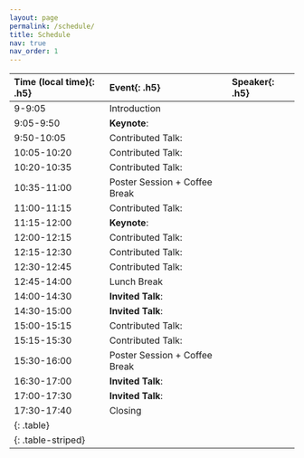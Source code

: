 ```yaml
---
layout: page
permalink: /schedule/
title: Schedule
nav: true
nav_order: 1
---
```

| **Time (local time)**{: .h5} | **Event**{: .h5}        | **Speaker**{: .h5} |
| :--------------------------------- | :---------------------------- | :----------------------- |
| 9-9:05                             | Introduction                  |                          |
| 9:05-9:50                          | **Keynote**:           |                          |
| 9:50-10:05                         | Contributed Talk:             |                          |
| 10:05-10:20                        | Contributed Talk:             |                          |
| 10:20-10:35                        | Contributed Talk:             |                          |
| 10:35-11:00                        | Poster Session + Coffee Break |                          |
| 11:00-11:15                        | Contributed Talk:             |                          |
| 11:15-12:00                        | **Keynote**:           |                          |
| 12:00-12:15                        | Contributed Talk:             |                          |
| 12:15-12:30                        | Contributed Talk:             |                          |
| 12:30-12:45                        | Contributed Talk:             |                          |
| 12:45-14:00                        | Lunch Break                   |                          |
| 14:00-14:30                        | **Invited Talk**:      |                          |
| 14:30-15:00                        | **Invited Talk**:       |                          |
| 15:00-15:15                        | Contributed Talk:             |                          |
| 15:15-15:30                        | Contributed Talk:             |                          |
| 15:30-16:00                        | Poster Session + Coffee Break |                          |
| 16:30-17:00                        | **Invited Talk**:       |                          |
| 17:00-17:30                        | **Invited Talk**:       |                          |
| 17:30-17:40                        | Closing                       |                          |
| {: .table}                         |                               |                          |
| {: .table-striped}                 |                               |                          |
